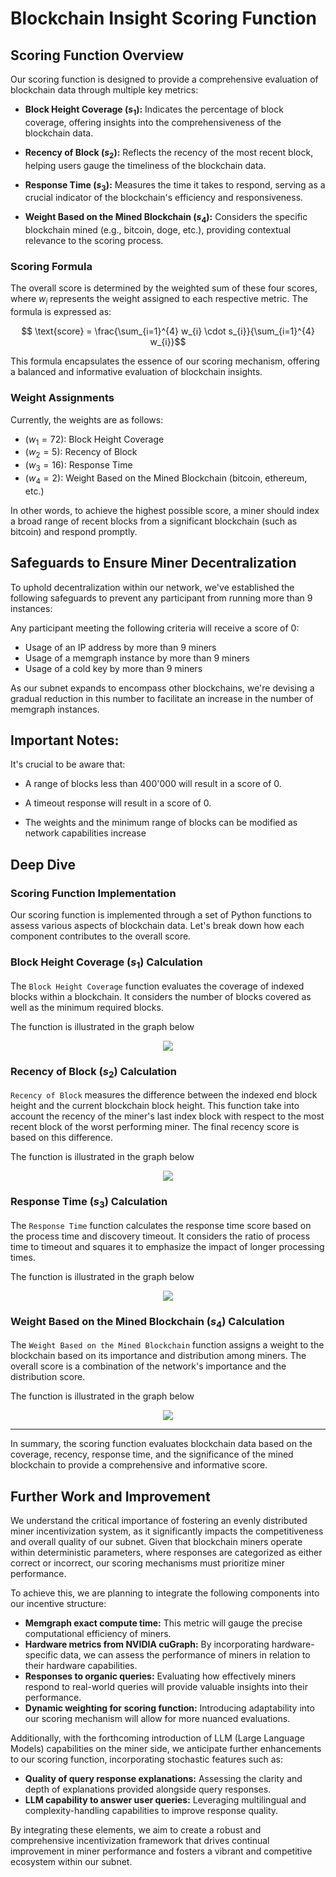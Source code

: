 # Blockchain Insight Scoring Function

## Scoring Function Overview

Our scoring function is designed to provide a comprehensive evaluation of blockchain data through multiple key metrics:

- **Block Height Coverage ($s_{1}$):** Indicates the percentage of block coverage, offering insights into the comprehensiveness of the blockchain data.

- **Recency of Block ($s_{2}$):** Reflects the recency of the most recent block, helping users gauge the timeliness of the blockchain data.

- **Response Time ($s_{3}$):** Measures the time it takes to respond, serving as a crucial indicator of the blockchain's efficiency and responsiveness.

- **Weight Based on the Mined Blockchain ($s_{4}$):** Considers the specific blockchain mined (e.g., bitcoin, doge, etc.), providing contextual relevance to the scoring process.

### Scoring Formula

The overall score is determined by the weighted sum of these four scores, where $w_i$ represents the weight assigned to each respective metric. The formula is expressed as:

$$
\text{score} = \frac{\sum_{i=1}^{4} w_{i} \cdot s_{i}}{\sum_{i=1}^{4} w_{i}}$$

This formula encapsulates the essence of our scoring mechanism, offering a balanced and informative evaluation of blockchain insights.

### Weight Assignments

Currently, the weights are as follows:

- $(w_{1} = 72)$: Block Height Coverage
- $(w_{2} = 5)$: Recency of Block
- $(w_{3} = 16)$: Response Time
- $(w_{4} = 2)$: Weight Based on the Mined Blockchain (bitcoin, ethereum, etc.)

In other words, to achieve the highest possible score, a miner should index a broad range of recent blocks from a significant blockchain (such as bitcoin) and respond promptly.

## Safeguards to Ensure Miner Decentralization

To uphold decentralization within our network, we've established the following safeguards to prevent any participant from running more than 9 instances:

Any participant meeting the following criteria will receive a score of 0:

- Usage of an IP address by more than 9 miners
- Usage of a memgraph instance by more than 9 miners
- Usage of a cold key by more than 9 miners

As our subnet expands to encompass other blockchains, we're devising a gradual reduction in this number to facilitate an increase in the number of memgraph instances.

## Important Notes:

It's crucial to be aware that:

- A range of blocks less than 400'000 will result in a score of 0.

- A timeout response will result in a score of 0.

- The weights and the minimum range of blocks can be modified as network capabilities increase

## Deep Dive

### Scoring Function Implementation

Our scoring function is implemented through a set of Python functions to assess various aspects of blockchain data. Let's break down how each component contributes to the overall score.

### Block Height Coverage ($s_{1}$) Calculation

The `Block Height Coverage` function evaluates the coverage of indexed blocks within a blockchain. It considers the number of blocks covered as well as the minimum required blocks.

The function is illustrated in the graph below
<p align="center">
  <img src="./imgs/scoring/block_height_function.png" />
</p>

### Recency of Block ($s_{2}$) Calculation

`Recency of Block` measures the difference between the indexed end block height and the current blockchain block height. This function take into account the recency of the miner's last index block with respect to the most recent block of the worst performing miner. The final recency score is based on this difference.

The function is illustrated in the graph below

<p align="center">
  <img src="./imgs/scoring/recency_score_function.png" />
</p>

### Response Time ($s_{3}$) Calculation

The `Response Time` function calculates the response time score based on the process time and discovery timeout. It considers the ratio of process time to timeout and squares it to emphasize the impact of longer processing times.

The function is illustrated in the graph below

<p align="center">
  <img src="./imgs/scoring/process_time_function.png" />
</p>


### Weight Based on the Mined Blockchain ($s_{4}$) Calculation

The `Weight Based on the Mined Blockchain` function assigns a weight to the blockchain based on its importance and distribution among miners. The overall score is a combination of the network's importance and the distribution score.

The function is illustrated in the graph below

<p align="center">
  <img src="./imgs/scoring/blockchain_weight.png" />
</p>

----

In summary, the scoring function evaluates blockchain data based on the coverage, recency, response time, and the significance of the mined blockchain to provide a comprehensive and informative score.

## Further Work and Improvement

We understand the critical importance of fostering an evenly distributed miner incentivization system, as it significantly impacts the competitiveness and overall quality of our subnet. Given that blockchain miners operate within deterministic parameters, where responses are categorized as either correct or incorrect, our scoring mechanisms must prioritize miner performance.

To achieve this, we are planning to integrate the following components into our incentive structure:

- **Memgraph exact compute time:** This metric will gauge the precise computational efficiency of miners.
- **Hardware metrics from NVIDIA cuGraph:** By incorporating hardware-specific data, we can assess the performance of miners in relation to their hardware capabilities.
- **Responses to organic queries:** Evaluating how effectively miners respond to real-world queries will provide valuable insights into their performance.
- **Dynamic weighting for scoring function:** Introducing adaptability into our scoring mechanism will allow for more nuanced evaluations.

Additionally, with the forthcoming introduction of LLM (Large Language Models) capabilities on the miner side, we anticipate further enhancements to our scoring function, incorporating stochastic features such as:

- **Quality of query response explanations:** Assessing the clarity and depth of explanations provided alongside query responses.
- **LLM capability to answer user queries:** Leveraging multilingual and complexity-handling capabilities to improve response quality.

By integrating these elements, we aim to create a robust and comprehensive incentivization framework that drives continual improvement in miner performance and fosters a vibrant and competitive ecosystem within our subnet.
